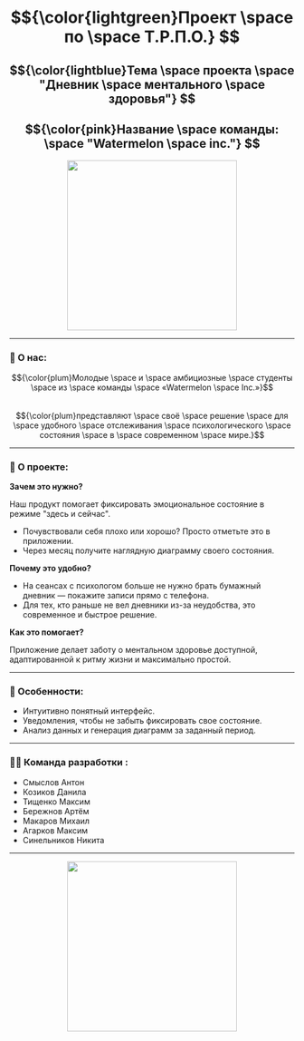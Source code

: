 <div align = "center">
  
# $${\color{lightgreen}Проект \space по \space Т.Р.П.О.} $$ 
## $${\color{lightblue}Тема \space проекта \space "Дневник \space ментального \space здоровья"} $$  
## $${\color{pink}Название \space команды: \space "Watermelon \space inc."} $$

<img src = "https://www.pngmart.com/files/3/Watermelon-PNG-File.png" width = "300">
</div>

---


### :space_invader: О нас:  
$${\color{plum}Молодые \space и \space амбициозные \space студенты \space из \space команды \space «Watermelon \space Inc.»}$$  
$${\color{plum}представляют \space своё \space решение \space для \space удобного \space отслеживания \space психологического \space состояния \space в \space современном \space мире.}$$  

---

### 📱 О проекте:  

**Зачем это нужно?**

Наш продукт помогает фиксировать эмоциональное состояние в режиме "здесь и сейчас".  
- Почувствовали себя плохо или хорошо? Просто отметьте это в приложении.  
- Через месяц получите наглядную диаграмму своего состояния.  

**Почему это удобно?**

- На сеансах с психологом больше не нужно брать бумажный дневник — покажите записи прямо с телефона.  
- Для тех, кто раньше не вел дневники из-за неудобства, это современное и быстрое решение.  

**Как это помогает?**

Приложение делает заботу о ментальном здоровье доступной, адаптированной к ритму жизни и максимально простой.  

---

### 🔧 Особенности:  
- Интуитивно понятный интерфейс.  
- Уведомления, чтобы не забыть фиксировать свое состояние.  
- Анализ данных и генерация диаграмм за заданный период.  

---

### :man_technologist: Команда разработки :
  - Смыслов Антон
  - Козиков Данила
  - Тищенко Максим
  - Бережнов Артём
  - Макаров Михаил
  - Агарков Максим
  - Синельников Никита

---

<div align = "center">
<img src = "https://www.pngmart.com/files/8/Watermelon-PNG-Download-Image.png"] width = "300">
</div>

